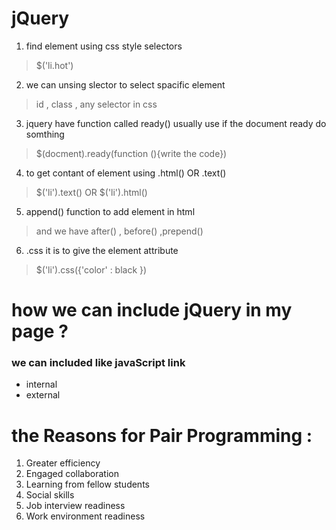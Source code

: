 # jQuery 
1. find element using css style selectors 

> $('li.hot')

2. we can unsing slector to select spacific element

> id , class , any selector in css 

3.  jquery have function called ready() usually use if the document ready do somthing 

> $(docment).ready(function (){write the code})

4. to get contant of element using .html() OR .text()

> $('li').text() OR $('li').html()

5. append() function to add element in html

> and we have after() , before() ,prepend()

6. .css it is to give the element attribute 

> $('li').css({'color' : black })


 # how we can include jQuery in my page ?
 ### we can included like javaScript link  
 - internal 
 - external 

# the Reasons for Pair Programming :

1. Greater efficiency 
2. Engaged collaboration
3. Learning from fellow students
4. Social skills
5. Job interview readiness
6. Work environment readiness

 